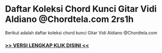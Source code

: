 
 # Daftar Koleksi Chord  Kunci Gitar Vidi Aldiano @Chordtela.com 2rs1h


Berikut adalah daftar koleksi chord  kunci Gitar Vidi Aldiano @Chordtela.com

###  <a href="https://shortlighzx.web.app?sq=Daftar Koleksi Chord  Kunci Gitar Vidi Aldiano @Chordtela.com"> >> VERSI LENGKAP KLIK DISINI << </a>
